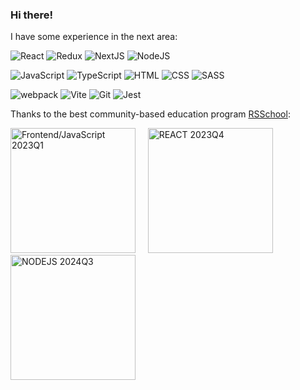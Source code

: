 ### Hi there! 

I have some experience in the next area:

![React](https://github.com/surface74/surface74/assets/52540855/dd82d372-54d5-4b23-81b3-795c7e9fb0fd)
![Redux](https://github.com/surface74/surface74/assets/52540855/8b7a4f83-751e-4dbc-9a45-04029bb0b1da)
![NextJS](https://github.com/surface74/surface74/assets/52540855/d3981a20-81ba-46d0-8f4d-7e8b55eccaf0)
![NodeJS](https://github.com/surface74/surface74/assets/52540855/42348453-8254-4abd-969e-576b28b16d1e)

![JavaScript](https://github.com/surface74/surface74/assets/52540855/36480bf3-8594-4fc4-955b-fdd13a4b34c1)
![TypeScript](https://github.com/surface74/surface74/assets/52540855/6da181cb-5b53-4832-97aa-f86f3574257e)
![HTML](https://github.com/surface74/surface74/assets/52540855/976c40ef-7cf0-44b9-8592-99f8eb4f7baf)
![CSS](https://github.com/surface74/surface74/assets/52540855/00f59587-473f-4f1f-8a53-4048658f829f)
![SASS](https://github.com/surface74/surface74/assets/52540855/1dae1981-ce63-4eaf-a0f2-635de6fb87d2)

![webpack](https://github.com/surface74/surface74/assets/52540855/3f27201d-f3eb-47d2-93a0-309239a0d727)
![Vite](https://github.com/surface74/surface74/assets/52540855/03b56d0c-143f-4dd0-ac75-df332a1a482d)
![Git](https://github.com/surface74/surface74/assets/52540855/f2418aa4-b0ad-489b-b6ec-c8d322cdb453)
![Jest](https://github.com/surface74/surface74/assets/52540855/130036c4-ff30-471a-888c-a453dbf9c053)

Thanks to the best community-based education program [RSSchool](https://rs.school/):

<img src="https://github.com/surface74/surface74/assets/52540855/10fa7498-071e-4f3c-9cf6-e7cc348f967c" width="200px" alt="Frontend/JavaScript 2023Q1"/>
<span>&nbsp;&nbsp;&nbsp;</span>
<img src ="https://github.com/surface74/surface74/assets/52540855/d71b3646-2f67-4d20-805e-c55ec6c93d4f" width="200px" alt="REACT 2023Q4"/>
<span>&nbsp;&nbsp;&nbsp;</span>
<img src="https://github.com/user-attachments/assets/4016f3d3-7313-4523-b071-cbec4be5ebc5" width="200px" alt="NODEJS 2024Q3"/>




